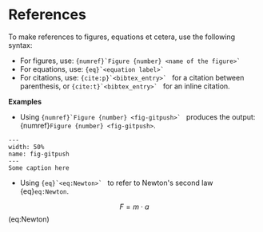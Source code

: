 # References

To make references to figures, equations et cetera, use the following syntax:

- For figures, use: ``{numref}`Figure {number} <name of the figure>` ``
- For equations, use: ``{eq}`<equation label>` ``
- For citations, use: ``{cite:p}`<bibtex_entry>` `` for a citation between parenthesis, or ``{cite:t}`<bibtex_entry>` `` for an inline citation.

**Examples**

- Using ``{numref}`Figure {number} <fig-gitpush>` `` produces the output: {numref}`Figure {number} <fig-gitpush>`. 

```{figure} ../images/git-push.png
---
width: 50%
name: fig-gitpush
---
Some caption here
```

- Using ``{eq}`<eq:Newton>` `` to refer to Newton's second law {eq}`eq:Newton`.

$$ F = m\cdot a $$(eq:Newton)

